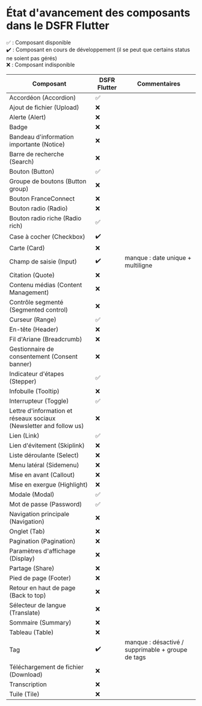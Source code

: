 # État d'avancement des composants dans le DSFR Flutter

✅ : Composant disponible  
✔️ : Composant en cours de développement (il se peut que certains status ne soient pas gérés)  
❌ : Composant indisponible  


| Composant                                                          | DSFR Flutter | Commentaires                                                       |
|--------------------------------------------------------------------|-------------|--------------------------------------------------------------------|
| Accordéon (Accordion)                                              | ✅           |                                                                    |
| Ajout de fichier (Upload)                                          | ❌           |                                                                    |
| Alerte (Alert)                                                     | ❌           |                                                                    |
| Badge                                                              | ❌           |                                                                    |
| Bandeau d'information importante (Notice)                          | ❌           |                                                                    |
| Barre de recherche (Search)                                        | ❌           |                                                                    |
| Bouton (Button)                                                    | ✅           |                                                                    |
| Groupe de boutons (Button group)                                   | ❌           |                                                                    |
| Bouton FranceConnect                                               | ❌           |                                                                    |
| Bouton radio (Radio)                                               | ❌           |                                                                    |
| Bouton radio riche (Radio rich)                                    | ✅           |                                                                    |
| Case à cocher (Checkbox)                                           | ✔️          |                                                                    |
| Carte (Card)                                                       | ❌           |                                                                    |
| Champ de saisie (Input)                                            | ✔️          | manque : date unique + multiligne                                  |
| Citation (Quote)                                                   | ❌           |                                                                    |
| Contenu médias (Content Management)                                | ❌           |                                                                    |
| Contrôle segmenté (Segmented control)                              | ❌           |                                                                    |
| Curseur (Range)                                                    | ✅           |                                                                    |
| En-tête (Header)                                                   | ❌           |                                                                    |
| Fil d'Ariane (Breadcrumb)                                          | ❌           |                                                                    |
| Gestionnaire de consentement (Consent banner)                      | ❌           |                                                                    |
| Indicateur d'étapes (Stepper)                                      | ✅           |                                                                    |
| Infobulle (Tooltip)                                                | ❌           |                                                                    |
| Interrupteur (Toggle)                                              | ✅️          |                                                                    |
| Lettre d'information et réseaux sociaux (Newsletter and follow us) | ❌           |                                                                    |
| Lien (Link)                                                        | ✅           |                                                                    |
| Lien d'évitement (Skiplink)                                        | ❌           |                                                                    |
| Liste déroulante (Select)                                          | ❌           |                                                                    |
| Menu latéral (Sidemenu)                                            | ❌           |                                                                    |
| Mise en avant (Callout)                                            | ❌           |                                                                    |
| Mise en exergue (Highlight)                                        | ❌           |                                                                    |
| Modale (Modal)                                                     | ✅           |                                                                    |
| Mot de passe (Password)                                            | ✅           |                                                                    |
| Navigation principale (Navigation)                                 | ❌           |                                                                    |
| Onglet (Tab)                                                       | ❌           |                                                                    |
| Pagination (Pagination)                                            | ❌           |                                                                    |
| Paramètres d'affichage (Display)                                   | ❌           |                                                                    |
| Partage (Share)                                                    | ❌           |                                                                    |
| Pied de page (Footer)                                              | ❌           |                                                                    |
| Retour en haut de page (Back to top)                               | ❌           |                                                                    |
| Sélecteur de langue (Translate)                                    | ❌           |                                                                    |
| Sommaire (Summary)                                                 | ❌           |                                                                    |
| Tableau (Table)                                                    | ❌           |                                                                    |
| Tag                                                                | ✔️          | manque : désactivé / supprimable + groupe de tags |
| Téléchargement de fichier (Download)                               | ❌           |                                                                    |
| Transcription                                                      | ❌           |                                                                    |
| Tuile (Tile)                                                       | ❌           |                                                                    |
